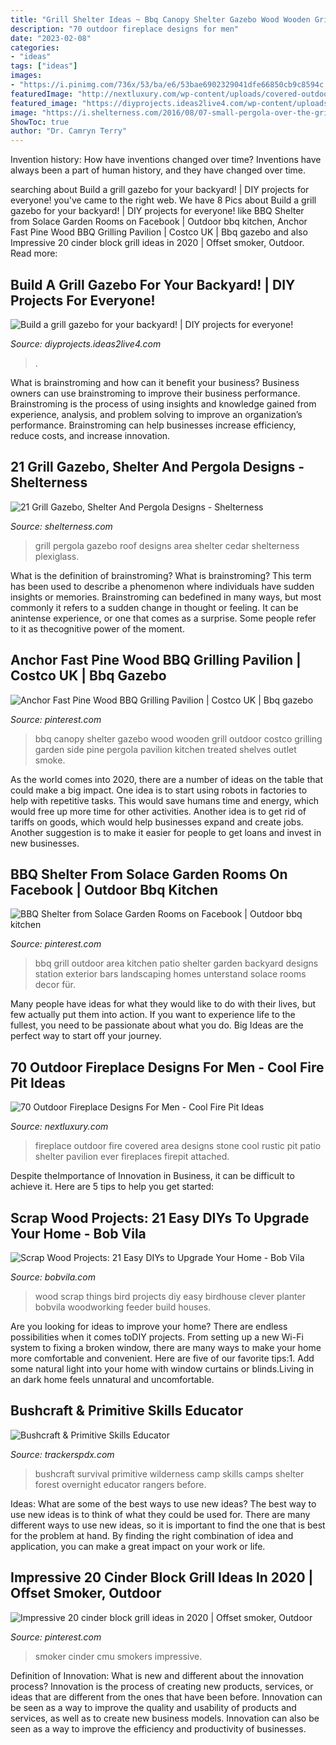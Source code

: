 ```yaml
---
title: "Grill Shelter Ideas ~ Bbq Canopy Shelter Gazebo Wood Wooden Grill Outdoor Costco Grilling Garden Side Pine Pergola Pavilion Kitchen Treated Shelves Outlet Smoke"
description: "70 outdoor fireplace designs for men"
date: "2023-02-08"
categories:
- "ideas"
tags: ["ideas"]
images:
- "https://i.pinimg.com/736x/53/ba/e6/53bae6902329041dfe66850cb9c8594c.jpg"
featuredImage: "http://nextluxury.com/wp-content/uploads/covered-outdoor-fireplace-lounge-area.jpg"
featured_image: "https://diyprojects.ideas2live4.com/wp-content/uploads/sites/5/2016/09/DIY-Grill-Gazebo-09.jpg"
image: "https://i.shelterness.com/2016/08/07-small-pergola-over-the-grill-for-maximum-ventilation-and-to-take-less-space.jpg"
ShowToc: true
author: "Dr. Camryn Terry"
---
```



Invention history: How have inventions changed over time?
Inventions have always been a part of human history, and they have changed over time.

	

		
searching about Build a grill gazebo for your backyard! | DIY projects for everyone! you've came to the right web. We have 8 Pics about Build a grill gazebo for your backyard! | DIY projects for everyone! like BBQ Shelter from Solace Garden Rooms on Facebook | Outdoor bbq kitchen, Anchor Fast Pine Wood BBQ Grilling Pavilion | Costco UK | Bbq gazebo and also Impressive 20 cinder block grill ideas in 2020 | Offset smoker, Outdoor. Read more:
		
    
## Build A Grill Gazebo For Your Backyard! | DIY Projects For Everyone!

<img loading=lazy src="https://diyprojects.ideas2live4.com/wp-content/uploads/sites/5/2016/09/DIY-Grill-Gazebo-09.jpg" onerror="this.onerror=null;this.src='https://tse4.mm.bing.net/th?id=OIP.C4fFfjPyD72A1BmMnTxxwwHaHa&amp;pid=15.1';" alt="Build a grill gazebo for your backyard! | DIY projects for everyone!">

_Source: diyprojects.ideas2live4.com_

>. 

	

What is brainstroming and how can it benefit your business?
Business owners can use brainstroming to improve their business performance. Brainstroming is the process of using insights and knowledge gained from experience, analysis, and problem solving to improve an organization’s performance. Brainstroming can help businesses increase efficiency, reduce costs, and increase innovation.

    
## 21 Grill Gazebo, Shelter And Pergola Designs - Shelterness

<img loading=lazy src="https://i.shelterness.com/2016/08/07-small-pergola-over-the-grill-for-maximum-ventilation-and-to-take-less-space.jpg" onerror="this.onerror=null;this.src='https://tse2.mm.bing.net/th?id=OIP.BaY4aqeoGX8MwXNFrbeSCwHaJ4&amp;pid=15.1';" alt="21 Grill Gazebo, Shelter And Pergola Designs - Shelterness">

_Source: shelterness.com_

>grill pergola gazebo roof designs area shelter cedar shelterness plexiglass. 

	

What is the definition of brainstroming?
What is brainstroming? This term has been used to describe a phenomenon where individuals have sudden insights or memories. Brainstroming can bedefined in many ways, but most commonly it refers to a sudden change in thought or feeling. It can be anintense experience, or one that comes as a surprise. Some people refer to it as thecognitive power of the moment.

    
## Anchor Fast Pine Wood BBQ Grilling Pavilion | Costco UK | Bbq Gazebo

<img loading=lazy src="https://i.pinimg.com/736x/53/ba/e6/53bae6902329041dfe66850cb9c8594c.jpg" onerror="this.onerror=null;this.src='https://tse4.mm.bing.net/th?id=OIP.-CUe_Z0VliYa7u-icFvM4gHaHa&amp;pid=15.1';" alt="Anchor Fast Pine Wood BBQ Grilling Pavilion | Costco UK | Bbq gazebo">

_Source: pinterest.com_

>bbq canopy shelter gazebo wood wooden grill outdoor costco grilling garden side pine pergola pavilion kitchen treated shelves outlet smoke. 

	

As the world comes into 2020, there are a number of ideas on the table that could make a big impact. One idea is to start using robots in factories to help with repetitive tasks. This would save humans time and energy, which would free up more time for other activities. Another idea is to get rid of tariffs on goods, which would help businesses expand and create jobs. Another suggestion is to make it easier for people to get loans and invest in new businesses.

    
## BBQ Shelter From Solace Garden Rooms On Facebook | Outdoor Bbq Kitchen

<img loading=lazy src="https://i.pinimg.com/736x/7a/65/65/7a6565a3c5b1ab137eb629f45c5b3b80.jpg" onerror="this.onerror=null;this.src='https://tse4.mm.bing.net/th?id=OIP.nVRXMYXPWE6I8wlWff8efQHaJ3&amp;pid=15.1';" alt="BBQ Shelter from Solace Garden Rooms on Facebook | Outdoor bbq kitchen">

_Source: pinterest.com_

>bbq grill outdoor area kitchen patio shelter garden backyard designs station exterior bars landscaping homes unterstand solace rooms decor für. 

	

Many people have ideas for what they would like to do with their lives, but few actually put them into action. If you want to experience life to the fullest, you need to be passionate about what you do. Big Ideas are the perfect way to start off your journey.

    
## 70 Outdoor Fireplace Designs For Men - Cool Fire Pit Ideas

<img loading=lazy src="http://nextluxury.com/wp-content/uploads/covered-outdoor-fireplace-lounge-area.jpg" onerror="this.onerror=null;this.src='https://tse1.mm.bing.net/th?id=OIP.7NgSgT-mPK0J_qJ5mizGAgHaHa&amp;pid=15.1';" alt="70 Outdoor Fireplace Designs For Men - Cool Fire Pit Ideas">

_Source: nextluxury.com_

>fireplace outdoor fire covered area designs stone cool rustic pit patio shelter pavilion ever fireplaces firepit attached. 

	

Despite theImportance of Innovation in Business, it can be difficult to achieve it. Here are 5 tips to help you get started: 

    
## Scrap Wood Projects: 21 Easy DIYs To Upgrade Your Home - Bob Vila

<img loading=lazy src="https://empire-s3-production.bobvila.com/slides/17123/original/wood-birdhouse.jpg?1591220065" onerror="this.onerror=null;this.src='https://tse3.mm.bing.net/th?id=OIP.VrYUF7icWa5UDPTkSkvbaAHaFX&amp;pid=15.1';" alt="Scrap Wood Projects: 21 Easy DIYs to Upgrade Your Home - Bob Vila">

_Source: bobvila.com_

>wood scrap things bird projects diy easy birdhouse clever planter bobvila woodworking feeder build houses. 

	

Are you looking for ideas to improve your home? There are endless possibilities when it comes toDIY projects. From setting up a new Wi-Fi system to fixing a broken window, there are many ways to make your home more comfortable and convenient. Here are five of our favorite tips:1. Add some natural light into your home with window curtains or blinds.Living in an dark home feels unnatural and uncomfortable.

    
## Bushcraft &amp; Primitive Skills Educator

<img loading=lazy src="https://images.ctfassets.net/iugkuus37ftr/2sUZhFUqje0C2Cyq0WEY6I/b60478a2756f93cdd435c855040f7b02/wilderness-shelter-2.jpg" onerror="this.onerror=null;this.src='https://tse1.mm.bing.net/th?id=OIP.vIYX6MZwXzHRc78zwNOPHwHaEK&amp;pid=15.1';" alt="Bushcraft &amp; Primitive Skills Educator">

_Source: trackerspdx.com_

>bushcraft survival primitive wilderness camp skills camps shelter forest overnight educator rangers before. 

	

Ideas: What are some of the best ways to use new ideas?
The best way to use new ideas is to think of what they could be used for. There are many different ways to use new ideas, so it is important to find the one that is best for the problem at hand. By finding the right combination of idea and application, you can make a great impact on your work or life.

    
## Impressive 20 Cinder Block Grill Ideas In 2020 | Offset Smoker, Outdoor

<img loading=lazy src="https://i.pinimg.com/736x/6f/18/a8/6f18a86027b40a9f1cac8875f83d95f9.jpg" onerror="this.onerror=null;this.src='https://tse1.mm.bing.net/th?id=OIP.YNX7ZC6fhkZlcS08-X_c5QHaNK&amp;pid=15.1';" alt="Impressive 20 cinder block grill ideas in 2020 | Offset smoker, Outdoor">

_Source: pinterest.com_

>smoker cinder cmu smokers impressive. 

	

Definition of Innovation: What is new and different about the innovation process?
Innovation is the process of creating new products, services, or ideas that are different from the ones that have been before. Innovation can be seen as a way to improve the quality and usability of products and services, as well as to create new business models. Innovation can also be seen as a way to improve the efficiency and productivity of businesses.

